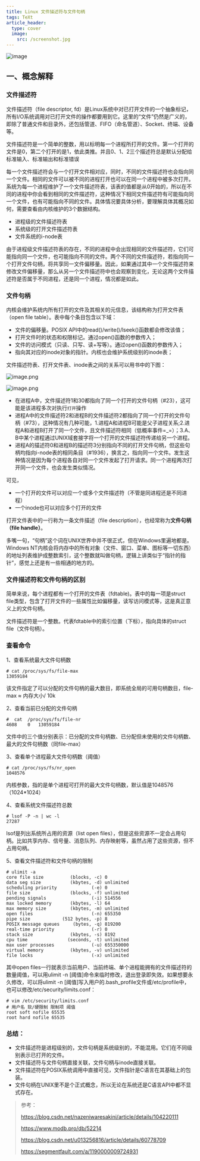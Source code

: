 ```yaml
---
title: Linux 文件描述符与文件句柄
tags: TeXt
article_header:
  type: cover
  image:
    src: /screenshot.jpg
---
```


![image](https://cdn.nlark.com/yuque/0/2021/webp/12478471/1624519012247-f200cf25-f41a-4389-aa35-ceff35a4dfdc.webp)

##  



## 一、概念解释



### 文件描述符

文件描述符（file descriptor, fd）是Linux系统中对已打开文件的一个抽象标记，所有I/O系统调用对已打开文件的操作都要用到它。这里的“文件”仍然是广义的，即除了普通文件和目录外，还包括管道、FIFO（命名管道）、Socket、终端、设备等。



文件描述符是一个简单的整数，用以标明每一个进程所打开的文件。第一个打开的文件是0，第二个打开的是1，依此类推。并且0、1、2三个描述符总是默认分配给标准输入、标准输出和标准错误



每一个文件描述符会与一个打开文件相对应，同时，不同的文件描述符也会指向同一个文件。相同的文件可以被不同的进程打开也可以在同一个进程中被多次打开。系统为每一个进程维护了一个文件描述符表，该表的值都是从0开始的，所以在不同的进程中你会看到相同的文件描述符，这种情况下相同文件描述符有可能指向同一个文件，也有可能指向不同的文件。具体情况要具体分析，要理解具体其概况如何，需要查看由内核维护的3个数据结构。

- 进程级的文件描述符表
- 系统级的打开文件描述符表
- 文件系统的i-node表

由于进程级文件描述符表的存在，不同的进程中会出现相同的文件描述符，它们可能指向同一个文件，也可能指向不同的文件。两个不同的文件描述符，若指向同一个打开文件句柄，将共享同一文件偏移量。因此，如果通过其中一个文件描述符来修改文件偏移量，那么从另一个文件描述符中也会观察到变化，无论这两个文件描述符是否属于不同进程，还是同一个进程，情况都是如此。



### 文件句柄



内核会维护系统内所有打开的文件及其相关的元信息，该结构称为打开文件表（open file table）。表中每个条目包含以下域：



- 文件的偏移量。POSIX API中的read()/write()/lseek()函数都会修改该值；
- 打开文件时的状态和权限标记。通过open()函数的参数传入；
- 文件的访问模式（只读、只写、读+写等）。通过open()函数的参数传入；
- 指向其对应的inode对象的指针。内核也会维护系统级别的inode表；





文件描述符表、打开文件表、inode表之间的关系可以用书中的下图：

![image.png](https://cdn.nlark.com/yuque/0/2021/png/12478471/1624526923311-8c5e1d42-8a7a-4208-86f5-b245d83539d6.png)

![image.png](https://cdn.nlark.com/yuque/0/2021/png/12478471/1624523624135-fad6e962-2674-4916-9b7c-af4239beb6f0.png)

- 在进程A中，文件描述符1和30都指向了同一个打开的文件句柄（#23），这可能是该进程多次对执行`打开`操作
- 进程A中的文件描述符2和进程B的文件描述符2都指向了同一个打开的文件句柄（#73），这种情况有几种可能，1.进程A和进程B可能是父子进程关系;2.进程A和进程B打开了同一个文件，且文件描述符相同（低概率事件=_=）；3.A、B中某个进程通过UNIX域套接字将一个打开的文件描述符传递给另一个进程。
- 进程A的描述符0和进程B的描述符3分别指向不同的打开文件句柄，但这些句柄均指向i-node表的相同条目（#1936），换言之，指向同一个文件。发生这种情况是因为每个进程各自对同一个文件发起了打开请求。同一个进程两次打开同一个文件，也会发生类似情况。



可见，

- 一个打开的文件可以对应一个或多个文件描述符（不管是同进程还是不同进程）
- 一个inode也可以对应多个打开的文件

打开文件表中的一行称为一条文件描述（file description），也经常称为**文件句柄（file handle）**。



多嘴一句，“句柄”这个词在UNIX世界中并不很正式，但在Windows里遍地都是。Windows NT内核会将内存中的所有对象（文件、窗口、菜单、图标等一切东西）的地址列表维护成整数索引，这个整数就叫做句柄，逻辑上讲类似于“指针的指针”，感觉上还是有一些相通的地方的。



### 文件描述符和文件句柄的区别

简单来说，每个进程都有一个打开的文件表（fdtable)。表中的每一项是struct file类型，包含了打开文件的一些属性比如偏移量，读写访问模式等，这是真正意义上的文件句柄。

文件描述符是一个整数。代表fdtable中的索引位置（下标），指向具体的struct file（文件句柄）。



### 查看命令

1、查看系统最大文件句柄数

```shell
# cat /proc/sys/fs/file-max 
13059184
```

该文件指定了可以分配的文件句柄的最大数目，即系统全局的可用句柄数目，file-max ≈ 内存大小/ 10k



2、查看当前已分配的文件句柄

```shell
#  cat  /proc/sys/fs/file-nr
4608    0   13059184
```

文件中的三个值分别表示：已分配的文件句柄数、已分配但未使用的文件句柄数、最大的文件句柄数（同file-max）



3、查看单个进程最大文件句柄数（阈值）

```shell
# cat /proc/sys/fs/nr_open
1048576
```

内核参数，指的是单个进程可打开的最大文件句柄数，默认值是1048576（1024*1024）



4、查看系统文件描述符总数

```shell
# lsof -P -n | wc -l
27287
```

lsof是列出系统所占用的资源（list open files），但是这些资源不一定会占用句柄。比如共享内存、信号量、消息队列、内存映射等，虽然占用了这些资源，但不占用句柄。



5、查看文件描述符和文件句柄的限制

```shell
# ulimit -a
core file size          (blocks, -c) 0
data seg size           (kbytes, -d) unlimited
scheduling priority             (-e) 0
file size               (blocks, -f) unlimited
pending signals                 (-i) 514556
max locked memory       (kbytes, -l) 64
max memory size         (kbytes, -m) unlimited
open files                      (-n) 655350
pipe size            (512 bytes, -p) 8
POSIX message queues     (bytes, -q) 819200
real-time priority              (-r) 0
stack size              (kbytes, -s) 8192
cpu time               (seconds, -t) unlimited
max user processes              (-u) 655350000
virtual memory          (kbytes, -v) unlimited
file locks                      (-x) unlimited
```



其中open files一行就表示当前用户、当前终端、单个进程能拥有的文件描述符的数量阈值，可以用ulimit -n [阈值]命令来临时修改，退出登录即失效。如果想要永久修改，可以将ulimit -n [阈值]写入用户的.bash_profile文件或/etc/profile中，也可以修改/etc/security/limits.conf：

```shell
# vim /etc/security/limits.conf
# 用户名 软/硬限制 限制项 阈值
root soft nofile 65535
root hard nofile 65535
```



### 总结：

- 文件描述符是进程级别的，文件句柄是系统级别的，不能混用。它们在不同级别表示已打开的文件。
- 文件描述符与文件句柄直接关联，文件句柄与inode直接关联。
- 文件描述符在POSIX系统调用中直接可见，文件指针是C语言在其基础上的包装。
- 文件句柄在UNIX里不是个正式概念，所以无论在系统还是C语言API中都不显式存在。



> 参考：
>
> https://blog.csdn.net/nazeniwaresakini/article/details/104220111
>
> https://www.modb.pro/db/52214
>
> https://blog.csdn.net/u013256816/article/details/60778709
>
> https://segmentfault.com/a/1190000009724931